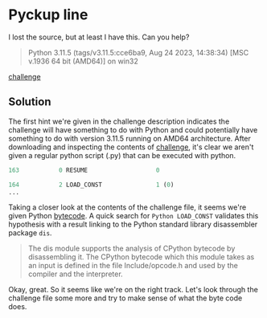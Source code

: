 # Pyckup line

I lost the source, but at least I have this. Can you help?

> Python 3.11.5 (tags/v3.11.5:cce6ba9, Aug 24 2023, 14:38:34) [MSC v.1936 64 bit (AMD64)] on win32


[challenge](./challenge)

## Solution

The first hint we're given in the challenge description indicates the challenge will have something to do with Python and could potentially have something to do with version 3.11.5 running on AMD64 architecture. After downloading and inspecting the contents of [challenge](./challenge), it's clear we aren't given a regular python script (.py) that can be executed with python.


```python
163           0 RESUME                   0

164           2 LOAD_CONST               1 (0)
...
```


Taking a closer look at the contents of the challenge file, it seems we're given Python [bytecode](https://en.wikipedia.org/wiki/Bytecode). A quick search for `Python LOAD_CONST` validates this hypothesis with a result linking to the Python standard library disassembler package `dis`.

> The dis module supports the analysis of CPython bytecode by disassembling it. The CPython bytecode which this module takes as an input is defined in the file Include/opcode.h and used by the compiler and the interpreter.

Okay, great. So it seems like we're on the right track. Let's look through the challenge file some more and try to make sense of what the byte code does.


